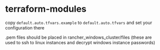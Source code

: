 # terraform-modules

copy `default.auto.tfvars.example` to `default.auto.tfvars` and set your configuration there

.pem files should be placed in rancher_windows_cluster/files (these are used to ssh to linux instances and decrypt windows instance passwords)
